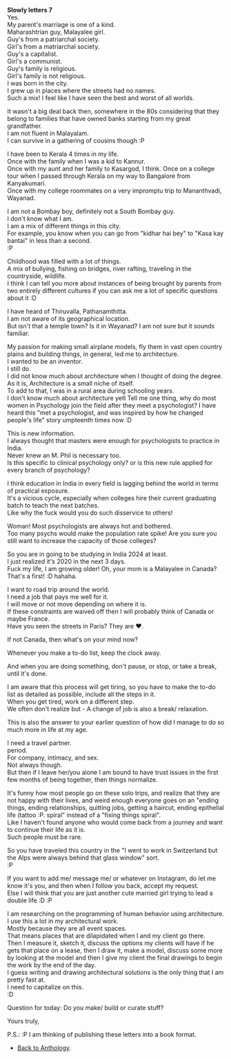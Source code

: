 **Slowly letters 7**  
Yes.  
My parent's marriage is one of a kind.  
Maharashtrian guy, Malayalee girl.  
Guy's from a patriarchal society.  
Girl's from a matriarchal society.  
Guy's a capitalist.  
Girl's a communist.  
Guy's family is religious.  
Girl's family is not religious.  
I was born in the city.  
I grew up in places where the streets had no names.  
Such a mix! I feel like I have seen the best and worst of all worlds.  

It wasn't a big deal back then, somewhere in the 80s considering that they belong to families that have owned banks starting from my great grandfather.  
I am not fluent in Malayalam.  
I can survive in a gathering of cousins though :P

I have been to Kerala 4 times in my life.  
Once with the family when I was a kid to Kannur.  
Once with my aunt and her family to Kasargod, I think.  Once on a college tour when I passed through Kerala on my way to Bangalore from Kanyakumari.  
Once with my college roommates on a very impromptu trip to Mananthvadi, Wayanad.  

I am not a Bombay boy, definitely not a South Bombay guy.  
I don't know what I am.  
I am a mix of different things in this city.  
For example, you know when you can go from "kidhar hai bey" to "Kasa kay bantai" in less than a second.  
:P

Childhood was filled with a lot of things.  
A mix of bullying, fishing on bridges, river rafting, traveling in the countryside, wildlife.  
I think I can tell you more about instances of being brought by parents from two entirely different cultures if you can ask me a lot of specific questions about it :D

I have heard of Thiruvalla, Pathanamthitta.  
I am not aware of its geographical location.  
But isn't that a temple town? Is it in Wayanad? I am not sure but it sounds familiar.  

My passion for making small airplane models, fly them in vast open country plains and building things, in general, led me to architecture.  
I wanted to be an inventor.  
I still do.  
I did not know much about architecture when I thought of doing the degree.  
As it is, Architecture is a small niche of itself.  
To add to that, I was in a rural area during schooling years.  
I don't know much about architecture yetI Tell me one thing, why do most women in Psychology join the field after they meet a psychologist? I have heard this "met a psychologist, and was inspired by how he changed people's life" story umpteenth times now :D

This is new information.  
I always thought that masters were enough for psychologists to practice in India.  
Never knew an M.  Phil is necessary too.  
Is this specific to clinical psychology only? or is this new rule applied for every branch of psychology?

I think education in India in every field is lagging behind the world in terms of practical exposure.  
It's a vicious cycle, especially when colleges hire their current graduating batch to teach the next batches.  
Like why the fuck would you do such disservice to others!

Woman! Most psychologists are always hot and bothered.  
Too many psychs would make the population rate spike! Are you sure you still want to increase the capacity of those colleges?

So you are in going to be studying in India 2024 at least.  
I just realized it's 2020 in the next 3 days.  
Fuck my life, I am growing older! Oh, your mom is a Malayalee in Canada? That's a first! :D hahaha.  

I want to road trip around the world.  
I need a job that pays me well for it.  
I will move or not move depending on where it is.  
If these constraints are waived off then I will probably think of Canada or maybe France.  
Have you seen the streets in Paris? They are ❤️.  

If not Canada, then what's on your mind now?

Whenever you make a to-do list, keep the clock away.  

And when you are doing something, don't pause, or stop, or take a break, until it's done.  

I am aware that this process will get tiring, so you have to make the to-do list as detailed as possible, include all the steps in it.  
When you get tired, work on a different step.  
We often don't realize but - A change of job is also a break/ relaxation.  

This is also the answer to your earlier question of how did I manage to do so much more in life at my age.  

I need a travel partner.  
period.  
For company, intimacy, and sex.  
Not always though.  
But then if I leave her/you alone I am bound to have trust issues in the first few months of being together, then things normalize.  

It's funny how most people go on these solo trips, and realize that they are not happy with their lives, and weird enough everyone goes on an "ending things, ending relationships, quitting jobs, getting a haircut, ending epithelial life (tattoo :P.  spiral" instead of a "fixing things spiral".  
Like I haven't found anyone who would come back from a journey and want to continue their life as it is.  
Such people must be rare.  

So you have traveled this country in the "I went to work in Switzerland but the Alps were always behind that glass window" sort.  
:P

If you want to add me/ message me/ or whatever on Instagram, do let me know it's you, and then when I follow you back, accept my request.  
Else I will think that you are just another cute married girl trying to lead a double life :D :P

I am researching on the programming of human behavior using architecture.  
I use this a lot in my architectural work.  
Mostly because they are all event spaces.  
That means places that are dilapidated when I and my client go there.  
Then I measure it, sketch it, discuss the options my clients will have if he gets that place on a lease, then I draw it, make a model, discuss some more by looking at the model and then I give my client the final drawings to begin the work by the end of the day.  
I guess writing and drawing architectural solutions is the only thing that I am pretty fast at.  
I need to capitalize on this.  
:D

Question for today: Do you make/ build or curate stuff?

Yours truly, 

P.S.: :P I am thinking of publishing these letters into a book format.  

- <a href="https://kushalsamant.github.io/anthology.html">Back to Anthology</a>.  